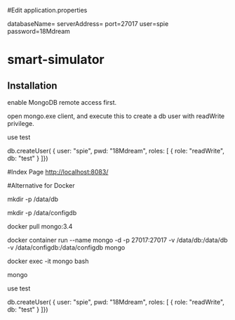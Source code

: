 #Edit application.properties

databaseName=<your value>
serverAddress=<your ip or host name>
port=27017
user=spie
password=18Mdream

# smart-simulator
Installation
-------------
enable MongoDB remote access first.

open mongo.exe client, and execute this to create a db user with readWrite privilege.

use test

db.createUser( { user: "spie", pwd: "18Mdream", roles: [ { role: "readWrite", db: "test" } ]})


#Index Page
<http://localhost:8083/>

#Alternative for Docker

mkdir -p /data/db

mkdir -p /data/configdb

docker pull mongo:3.4

docker container run --name mongo -d -p 27017:27017 -v /data/db:/data/db  -v  /data/configdb:/data/configdb mongo 

docker exec -it mongo bash

mongo

use test

db.createUser( { user: "spie", pwd: "18Mdream", roles: [ { role: "readWrite", db: "test" } ]})

 
